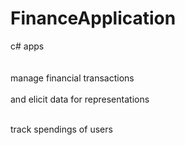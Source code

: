 # FinanceApplication
c# apps<br><br><br>
manage financial transactions<br><br>
and elicit data for representations<br><br>

track spendings of users<br><br>

